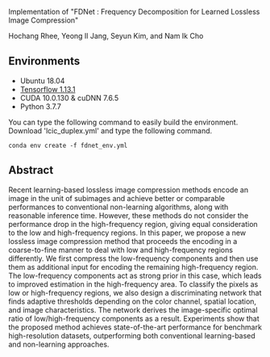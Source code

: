Implementation of "FDNet : Frequency Decomposition for Learned Lossless Image Compression"

Hochang Rhee, Yeong Il Jang, Seyun Kim, and Nam Ik Cho

## Environments
- Ubuntu 18.04
- [Tensorflow 1.13.1](http://www.tensorflow.org/)
- CUDA 10.0.130 & cuDNN 7.6.5
- Python 3.7.7

You can type the following command to easily build the environment.
Download 'lcic_duplex.yml' and type the following command.

```
conda env create -f fdnet_env.yml
```

## Abstract


Recent learning-based lossless image compression methods encode an image in the unit of subimages and achieve better or comparable performances to conventional 
non-learning algorithms, along with reasonable inference time. However, these methods do not consider the performance drop in the high-frequency region, giving equal 
consideration to the low and high-frequency regions. In this paper, we propose a new lossless image compression method that proceeds the encoding in a coarse-to-fine manner 
to deal with low and high-frequency regions differently. We first compress the low-frequency components and then use them as additional input for encoding the remaining 
high-frequency region. The low-frequency components act as strong prior in this case, which leads to improved estimation in the high-frequency area. To classify the pixels 
as low or high-frequency regions, we also design a discriminating network that finds adaptive thresholds depending on the color channel, spatial location, and image 
characteristics. The network derives the image-specific optimal ratio of low/high-frequency components as a result. Experiments show that the proposed method achieves 
state-of-the-art performance for benchmark high-resolution datasets, outperforming both conventional learning-based and non-learning approaches.
